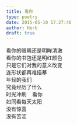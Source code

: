 ```yaml
---  
title: 看你  
type: poetry  
date: 2015-05-10 17:27:46  
author: Herb  
draft: true
---  
```

看你的眼睛还是明眸清澈  
看你的书包还是明红颜色  
只是它们对我的意义改变  
连形状都再难描摹  
年轻的我们  
究竟经历了什么  
时光冲刷    看你  
如同看每天太阳  
没有惊喜  
没有苦涩